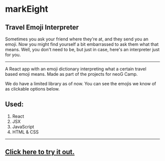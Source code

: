 # markEight
## Travel Emoji Interpreter

Sometimes you ask your friend where they're at, and they send you an emoji. Now you might find yourself a bit embarrassed to ask them what that means. Well, you don't need to be, but just in case, here's an interpreter just for you.
___
A React app with an emoji dictionary interpreting what a certain travel based emoji means. Made as part of the projects for neoG Camp. 

We do have a limited library as of now. You can see the emojis we know of as clickable options below.

## Used:

1. React
1. JSX
1. JavaScript
1. HTML & CSS
___
## [Click here to try it out.](https://s15nk5.csb.app/)